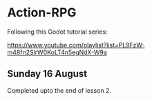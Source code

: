 # Action-RPG

Following this Godot tutorial series:

https://www.youtube.com/playlist?list=PL9FzW-m48fn2SlrW0KoLT4n5egNdX-W9a

## Sunday 16 August

Completed upto the end of lesson 2.
